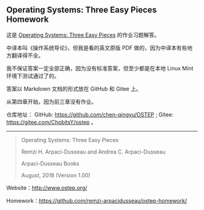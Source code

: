 ## Operating Systems: Three Easy Pieces Homework

这是 [Operating Systems: Three Easy Pieces](http://www.ostep.org/) 的作业习题解答。

中译本叫《操作系统导论》，但我是看的英文原版 PDF 做的，因为中译本有些地方翻译得不全。

我不保证答案一定全部正确，因为没有标准答案，但至少都是在本地 Linux Mint 环境下测试通过了的。

答案以 Markdown 文档的形式放在 GitHub 和 Gitee 上。

从第四章开始，因为前三章没有作业。

仓库地址： GitHub: https://github.com/chen-qingyu/OSTEP ; Gitee: https://gitee.com/ChobitsY/ostep 。

---

> Operating Systems: Three Easy Pieces
>
> Remzi H. Arpaci-Dusseau and Andrea C. Arpaci-Dusseau
>
> Arpaci-Dusseau Books
>
> August, 2018 (Version 1.00)

Website：http://www.ostep.org/

Homework：https://github.com/remzi-arpacidusseau/ostep-homework/
